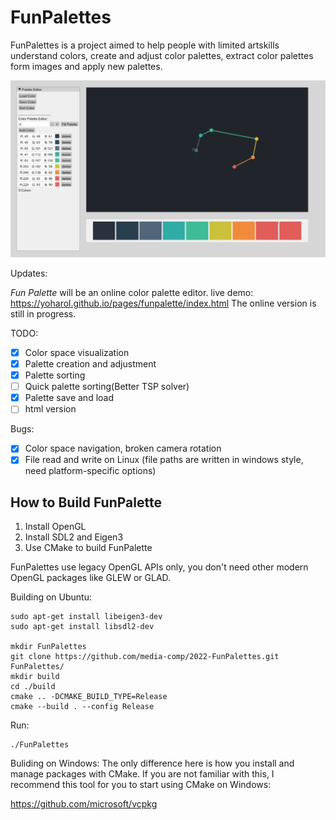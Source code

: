 # FunPalettes

FunPalettes is a project aimed to help people with limited artskills understand colors, create and adjust color palettes, extract color palettes form images and apply new palettes.

![thumbnail](Screenshot.png)

Updates:

*Fun Palette* will be an online color palette editor.
live demo: https://yoharol.github.io/pages/funpalette/index.html
The online version is still in progress.

TODO:

- [x] Color space visualization
- [x] Palette creation and adjustment
- [x] Palette sorting
- [ ] Quick palette sorting(Better TSP solver)
- [x] Palette save and load
- [ ] html version

Bugs:

- [x] Color space navigation, broken camera rotation
- [x] File read and write on Linux (file paths are written in windows style, need platform-specific options)

## How to Build FunPalette
1. Install OpenGL
2. Install SDL2 and Eigen3
3. Use CMake to build FunPalette

FunPalettes use legacy OpenGL APIs only, you don't need other modern OpenGL packages like GLEW or GLAD.

Building on Ubuntu:
```shell
sudo apt-get install libeigen3-dev
sudo apt-get install libsdl2-dev

mkdir FunPalettes
git clone https://github.com/media-comp/2022-FunPalettes.git FunPalettes/
mkdir build
cd ./build
cmake .. -DCMAKE_BUILD_TYPE=Release
cmake --build . --config Release
```

Run:
```shell
./FunPalettes
```

Buliding on Windows:
The only difference here is how you install and manage packages with CMake. If you are not familiar with this, I recommend this tool for you to start using CMake on Windows:

https://github.com/microsoft/vcpkg
